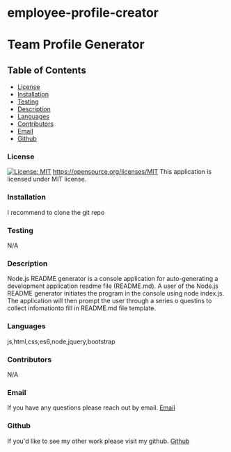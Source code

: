 # employee-profile-creator

  # Team Profile Generator
  ## Table of Contents
  * [License](#license)
  * [Installation](#installation)
  * [Testing](#testing)
  * [Description](#description)
  * [Languages](#languages)
  * [Contributors](#contributors)
  * [Email](#email)
  * [Github](#github)
   
  ### License
  [![License: MIT](https://img.shields.io/badge/License-MIT-yellow.svg)](https://opensource.org/licenses/MIT)
  https://opensource.org/licenses/MIT
  This application is licensed under MIT license.
  ### Installation
  I recommend to clone the git repo
  ### Testing
  N/A
  ### Description
  Node.js README generator is a console application for auto-generating a development application readme file (README.md). A user of the Node.js README generator initiates the program in the console using node index.js. The application will then prompt the user through a series o questins to collect infomationto fill in  README.md file template.
  ### Languages
  js,html,css,es6,node,jquery,bootstrap
  ### Contributors
  N/A
  ### Email
  If you have any questions please reach out by email. 
  [Email](shuklaprerana01@gmail.com)
  
  ### Github
  If you'd like to see my other work please visit my github.
  [Github](https://github.com/Pshukla)
   
